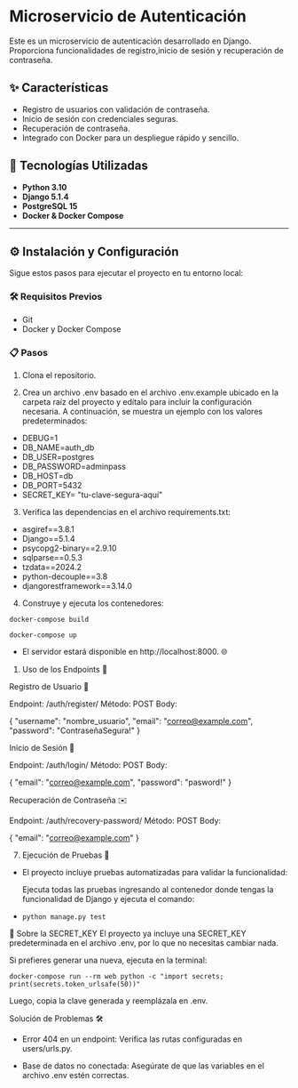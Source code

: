 # Microservicio de Autenticación

 Este es un microservicio de autenticación desarrollado en Django. Proporciona funcionalidades de registro,inicio de  sesión y recuperación de contraseña.


## ✨ Características

- Registro de usuarios con validación de contraseña.
- Inicio de sesión con credenciales seguras.
- Recuperación de contraseña.
- Integrado con Docker para un despliegue rápido y sencillo.
  
## 🚀 Tecnologías Utilizadas

 - **Python 3.10**
 - **Django 5.1.4**
 - **PostgreSQL 15**
 - **Docker & Docker Compose**

 ---

 ## ⚙️ Instalación y Configuración

 Sigue estos pasos para ejecutar el proyecto en tu entorno local:

### 🛠️ Requisitos Previos

 - Git
 - Docker y Docker Compose

### 📋 Pasos

 1. Clona el repositorio.
   
 2.  Crea un archivo .env basado en el archivo .env.example ubicado en la carpeta raíz del proyecto y edítalo para  incluir la configuración necesaria. A continuación, se muestra un ejemplo con los valores predeterminados:

 - DEBUG=1
 - DB_NAME=auth_db
 - DB_USER=postgres
 - DB_PASSWORD=adminpass
 - DB_HOST=db
 - DB_PORT=5432
 - SECRET_KEY= "tu-clave-segura-aquí"
  
3. Verifica las dependencias en el archivo requirements.txt:

  - asgiref==3.8.1
  - Django==5.1.4
  - psycopg2-binary==2.9.10
  - sqlparse==0.5.3
  - tzdata==2024.2
  - python-decouple==3.8
  - djangorestframework==3.14.0

4. Construye y ejecuta los contenedores:
 
  `docker-compose build`

  `docker-compose up `

  - El servidor estará disponible en http://localhost:8000. 🌐

 1. Uso de los Endpoints 🔗

  Registro de Usuario 📝

  Endpoint: /auth/register/
  Método: POST
  Body:

 {
  "username": "nombre_usuario",
  "email": "correo@example.com",
  "password": "ContraseñaSegura!"
 }

  Inicio de Sesión 🔑

 Endpoint: /auth/login/
 Método: POST
 Body:

 {
  "email": "correo@example.com",
  "password": "pasword!"
 }

 Recuperación de Contraseña ✉️

 Endpoint: /auth/recovery-password/
 Método: POST
 Body:

 {
  "email": "correo@example.com"
 }
 
7. Ejecución de Pruebas 🧪

* El proyecto incluye pruebas automatizadas para validar la funcionalidad:

  Ejecuta todas las pruebas ingresando al contenedor donde tengas la funcionalidad de Django  y ejecuta el comando:

- `python manage.py test`

🔑 Sobre la SECRET_KEY
  El proyecto ya incluye una SECRET_KEY predeterminada en el archivo .env, por lo que no necesitas cambiar nada.

  Si prefieres generar una nueva, ejecuta en la terminal:

  `docker-compose run --rm web python -c "import secrets; print(secrets.token_urlsafe(50))" `

  Luego, copia la clave generada y reemplázala en .env.

  Solución de Problemas 🛠️

- Error 404 en un endpoint: Verifica las rutas configuradas en users/urls.py.

- Base de datos no conectada: Asegúrate de que las variables en el archivo .env estén correctas.



